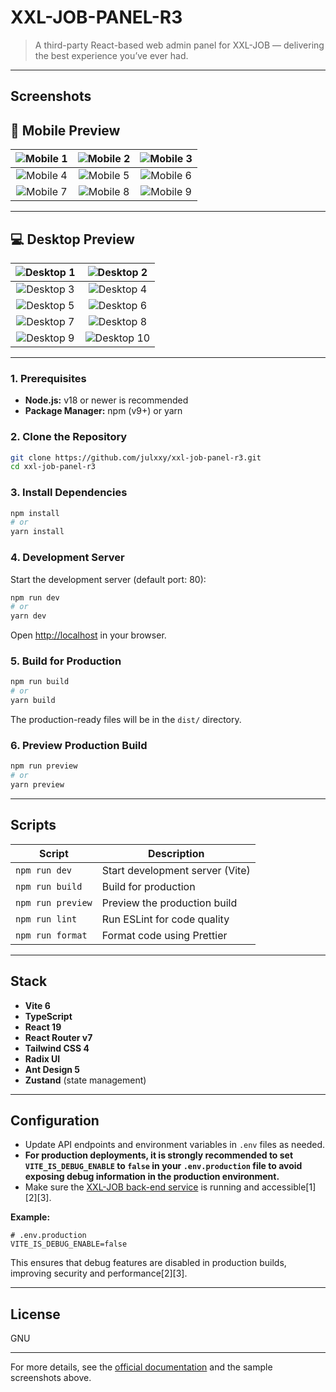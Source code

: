 # XXL-JOB-PANEL-R3

> A third-party React-based web admin panel for XXL-JOB — delivering the best experience you’ve ever had.

---

## Screenshots

## 📱 Mobile Preview

|       ![Mobile 1](https://weasley.oss-cn-shanghai.aliyuncs.com/Photos/image-20250619222705924_20250619222706.png)       |       ![Mobile 2](https://weasley.oss-cn-shanghai.aliyuncs.com/Photos/image-20250619223126757_20250619223126.png)       |       ![Mobile 3](https://weasley.oss-cn-shanghai.aliyuncs.com/Photos/image-20250619223227140_20250619223227.png)       |
|:-----------------------------------------------------------------------------------------------------------------------:|:-----------------------------------------------------------------------------------------------------------------------:|:-----------------------------------------------------------------------------------------------------------------------:|
|       ![Mobile 4](https://weasley.oss-cn-shanghai.aliyuncs.com/Photos/image-20250619223501043_20250619223501.png)       |       ![Mobile 5](https://weasley.oss-cn-shanghai.aliyuncs.com/Photos/image-20250619223807392_20250619223807.png)       |       ![Mobile 6](https://weasley.oss-cn-shanghai.aliyuncs.com/Photos/image-20250619223937925_20250619223938.png)       |
| ![Mobile 7](https://weasley.oss-cn-shanghai.aliyuncs.com/Photos/iShot%20Pro%202025-06-19%2022.44.07_20250619224523.png) | ![Mobile 8](https://weasley.oss-cn-shanghai.aliyuncs.com/Photos/iShot%20Pro%202025-06-19%2022.44.42_20250619224534.png) | ![Mobile 9](https://weasley.oss-cn-shanghai.aliyuncs.com/Photos/iShot%20Pro%202025-06-19%2022.45.05_20250619224546.png) |

---

## 💻 Desktop Preview

| ![Desktop 1](https://weasley.oss-cn-shanghai.aliyuncs.com/Photos/image-20250619220802169_20250619220803.png) | ![Desktop 2](https://weasley.oss-cn-shanghai.aliyuncs.com/Photos/image-20250619220914127_20250619220914.png)  |
|:------------------------------------------------------------------------------------------------------------:|:-------------------------------------------------------------------------------------------------------------:|
| ![Desktop 3](https://weasley.oss-cn-shanghai.aliyuncs.com/Photos/image-20250619221728812_20250619221728.png) | ![Desktop 4](https://weasley.oss-cn-shanghai.aliyuncs.com/Photos/image-20250619221345225_20250619221345.png)  |
| ![Desktop 5](https://weasley.oss-cn-shanghai.aliyuncs.com/Photos/image-20250619221007810_20250619221007.png) | ![Desktop 6](https://weasley.oss-cn-shanghai.aliyuncs.com/Photos/image-20250619221112753_20250619221112.png)  |
| ![Desktop 7](https://weasley.oss-cn-shanghai.aliyuncs.com/Photos/image-20250619221148168_20250619221148.png) | ![Desktop 8](https://weasley.oss-cn-shanghai.aliyuncs.com/Photos/image-20250619221941926_20250619221942.png)  |
| ![Desktop 9](https://weasley.oss-cn-shanghai.aliyuncs.com/Photos/image-20250619222411265_20250619222411.png) | ![Desktop 10](https://weasley.oss-cn-shanghai.aliyuncs.com/Photos/image-20250619222451538_20250619222451.png) |

---

### 1. Prerequisites

- **Node.js:** v18 or newer is recommended
- **Package Manager:** npm (v9+) or yarn

### 2. Clone the Repository

```bash
git clone https://github.com/julxxy/xxl-job-panel-r3.git
cd xxl-job-panel-r3
```

### 3. Install Dependencies

```bash
npm install
# or
yarn install
```

### 4. Development Server

Start the development server (default port: 80):

```bash
npm run dev
# or
yarn dev
```

Open [http://localhost](http://localhost) in your browser.

### 5. Build for Production

```bash
npm run build
# or
yarn build
```

The production-ready files will be in the `dist/` directory.

### 6. Preview Production Build

```bash
npm run preview
# or
yarn preview
```

---

## Scripts

| Script            | Description                     |
|-------------------|---------------------------------|
| `npm run dev`     | Start development server (Vite) |
| `npm run build`   | Build for production            |
| `npm run preview` | Preview the production build    |
| `npm run lint`    | Run ESLint for code quality     |
| `npm run format`  | Format code using Prettier      |

---

## Stack

- **Vite 6**
- **TypeScript**
- **React 19**
- **React Router v7**
- **Tailwind CSS 4**
- **Radix UI**
- **Ant Design 5**
- **Zustand** (state management)

---

## Configuration

- Update API endpoints and environment variables in `.env` files as needed.
- **For production deployments, it is strongly recommended to set `VITE_IS_DEBUG_ENABLE` to `false` in
  your `.env.production` file to avoid exposing debug information in the production environment.**
- Make sure the [XXL-JOB back-end service](https://github.com/julxxy/xxl-job-r3) is running and accessible[1][2][3].

**Example:**

```env
# .env.production
VITE_IS_DEBUG_ENABLE=false
```

This ensures that debug features are disabled in production builds, improving security and performance[2][3].

---

## License

GNU

---

For more details, see the [official documentation](https://github.com/julxxy/xxl-job-panel-r3) and the sample
screenshots above.
